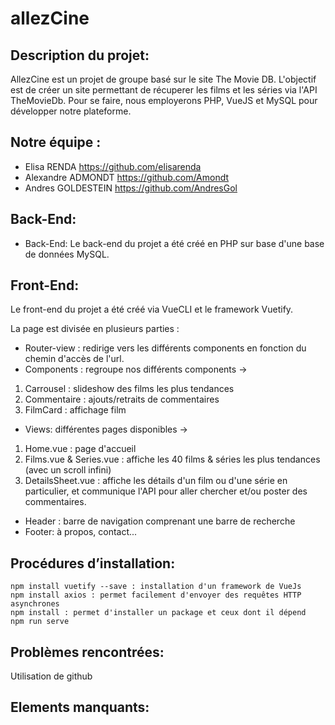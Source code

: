 # allezCine 

## Description du projet: 

AllezCine est un projet de groupe basé sur le site The Movie DB. L'objectif est de créer un site permettant de récuperer les films et les séries via l'API TheMovieDb. Pour se faire, nous employerons PHP, VueJS et MySQL pour développer notre plateforme.

## Notre équipe : 
* Elisa RENDA https://github.com/elisarenda
* Alexandre ADMONDT https://github.com/Amondt
* Andres GOLDESTEIN https://github.com/AndresGol

## Back-End:
* Back-End: 
Le back-end du projet a été créé en PHP sur base d'une base de données MySQL.

## Front-End: 
Le front-end du projet a été créé via VueCLI et le framework Vuetify.

La page est divisée en plusieurs parties :
* Router-view : redirige vers les différents components en fonction du chemin d'accès de l'url.
* Components : regroupe nos différents components ->
1. Carrousel : slideshow des films les plus tendances
2. Commentaire : ajouts/retraits de commentaires
3. FilmCard : affichage film 
* Views: différentes pages disponibles ->
1. Home.vue : page d'accueil
2. Films.vue & Series.vue : affiche les 40 films & séries les plus tendances (avec un scroll infini)
3. DetailsSheet.vue : affiche les détails d'un film ou d'une série en particulier, et communique l'API pour aller chercher et/ou poster des commentaires.
* Header : barre de navigation comprenant une barre de recherche
* Footer: à propos, contact...

## Procédures d’installation:
````
npm install vuetify --save : installation d'un framework de VueJs
npm install axios : permet facilement d'envoyer des requêtes HTTP asynchrones
npm install : permet d'installer un package et ceux dont il dépend
npm run serve

````

## Problèmes rencontrées: 
Utilisation de github 

## Elements manquants:

